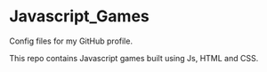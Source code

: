 # Javascript_Games
Config files for my GitHub profile.

This repo contains Javascript games built using Js, HTML and CSS.
